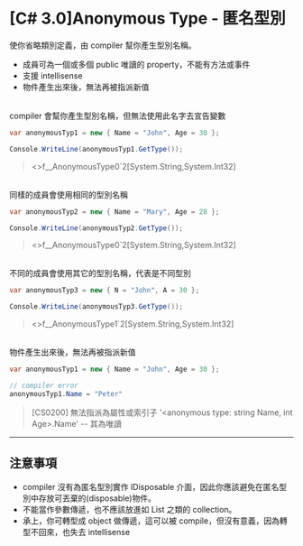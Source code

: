 # [C# 3.0]Anonymous Type - 匿名型別

使你省略類別定義，由 compiler 幫你產生型別名稱。
- 成員可為一個或多個 public 唯讀的 property，不能有方法或事件
- 支援 intellisense
- 物件產生出來後，無法再被指派新值

<br/>compiler 會幫你產生型別名稱，但無法使用此名字去宣告變數
```csharp
var anonymousTyp1 = new { Name = "John", Age = 30 };

Console.WriteLine(anonymousTyp1.GetType());
```
><>f__AnonymousType0`2[System.String,System.Int32]


<br/>同樣的成員會使用相同的型別名稱
```csharp
var anonymousTyp2 = new { Name = "Mary", Age = 28 };

Console.WriteLine(anonymousTyp2.GetType());
```
><>f__AnonymousType0`2[System.String,System.Int32]

<br/>不同的成員會使用其它的型別名稱，代表是不同型別
```csharp
var anonymousTyp3 = new { N = "John", A = 30 };

Console.WriteLine(anonymousTyp3.GetType());
```
><>f__AnonymousType1`2[System.String,System.Int32]

<br/>物件產生出來後，無法再被指派新值
```csharp
var anonymousTyp1 = new { Name = "John", Age = 30 };

// compiler error
anonymousTyp1.Name = "Peter"
```
>[CS0200] 無法指派為屬性或索引子 '<anonymous type: string Name, int Age>.Name' -- 其為唯讀

---

## 注意事項
- compiler 沒有為匿名型別實作 IDisposable 介面，因此你應該避免在匿名型別中存放可丟棄的(disposable)物件。
- 不能當作參數傳遞，也不應該放進如 List 之類的 collection。
- 承上，你可轉型成 object 做傳遞，這可以被 compile，但沒有意義，因為轉型不回來，也失去 intellisense